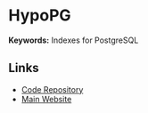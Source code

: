 # HypoPG

**Keywords:** Indexes for PostgreSQL

<!--
https://github.com/ankane/dexter
-->

## Links

- [Code Repository](https://github.com/HypoPG/hypopg)
- [Main Website](https://hypopg.readthedocs.io)

<!--
CREATE EXTENSION hypopg;
-->
